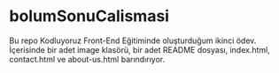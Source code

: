 # bolumSonuCalismasi
Bu repo Kodluyoruz Front-End Eğitiminde oluşturduğum ikinci ödev. İçerisinde bir adet image klasörü, bir adet README dosyası, index.html, contact.html ve about-us.html barındırıyor.
